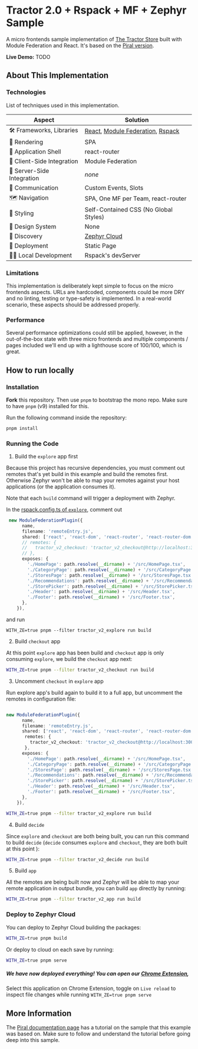 # Tractor 2.0 + Rspack + MF + Zephyr Sample


A micro frontends sample implementation of [The Tractor Store](https://micro-frontends.org/tractor-store/) built with Module Federation and React. It's based on the [Piral version](https://github.com/piral-samples/tractor-v2).

**Live Demo:** TODO

## About This Implementation

### Technologies

List of techniques used in this implementation.

| Aspect                     | Solution                                  |
| -------------------------- | ----------------------------------------- |
| 🛠️ Frameworks, Libraries   | [React], [Module Federation], [Rspack]    |
| 📝 Rendering               | SPA                                       |
| 🐚 Application Shell       | react-router                              |
| 🧩 Client-Side Integration | Module Federation                         |
| 🧩 Server-Side Integration | *none*                                    |
| 📣 Communication           | Custom Events, Slots                      |
| 🗺️ Navigation              | SPA, One MF per Team, react-router        |
| 🎨 Styling                 | Self-Contained CSS (No Global Styles)     |
| 🍱 Design System           | None                                      |
| 🔮 Discovery               | [Zephyr Cloud]                            |
| 🚚 Deployment              | Static Page                               |
| 👩‍💻 Local Development       | Rspack's devServer                        |

[React]: https://react.dev/
[Module Federation]: https://module-federation.io/
[Rspack]: https://rspack.dev/
[Zephyr Cloud]: https://zephyr-cloud.io/

### Limitations

This implementation is deliberately kept simple to focus on the micro frontends aspects. URLs are hardcoded, components could be more DRY and no linting, testing or type-safety is implemented. In a real-world scenario, these aspects should be addressed properly.

### Performance

Several performance optimizations could still be applied, however, in the out-of-the-box state with three micro frontends and multiple components / pages included we'll end up with a lighthouse score of 100/100, which is great.

## How to run locally

### Installation

**Fork** this repository. Then use `pnpm` to bootstrap the mono repo. Make sure to have `pnpm` (v9) installed for this.

Run the following command inside the repository:

```sh
pnpm install
```

### Running the Code

1. Build the `explore` app first 

Because this project has recursive dependencies, you must comment out remotes that's yet build in this example and build the remotes first. Otherwise Zephyr won't be able to map your remotes against your host applications (or the application consumes it).

Note that each `build` command will trigger a deployment with Zephyr. 

In the [rspack.config.ts of `explore`](./apps/explore/rspack.config.js), comment out 

```ts
 new ModuleFederationPlugin({
      name,
      filename: 'remoteEntry.js',
      shared: ['react', 'react-dom', 'react-router', 'react-router-dom'],
      // remotes: {
      //   tractor_v2_checkout: 'tractor_v2_checkout@http://localhost:3001/remoteEntry.js',
      // },
      exposes: {
        './HomePage': path.resolve(__dirname) + '/src/HomePage.tsx',
        './CategoryPage': path.resolve(__dirname) + '/src/CategoryPage.tsx',
        './StoresPage': path.resolve(__dirname) + '/src/StoresPage.tsx',
        './Recommendations': path.resolve(__dirname) + '/src/Recommendations.tsx',
        './StorePicker': path.resolve(__dirname) + '/src/StorePicker.tsx',
        './Header': path.resolve(__dirname) + '/src/Header.tsx',
        './Footer': path.resolve(__dirname) + '/src/Footer.tsx',
      },
    }),
```

and run 

```
WITH_ZE=true pnpm --filter tractor_v2_explore run build
```

2. Build `checkout` app 

At this point `explore` app has been build and `checkout` app is only consuming `explore`, we build the `checkout` app next: 

```sh 
WITH_ZE=true pnpm --filter tractor_v2_checkout run build
```

3. Uncomment `checkout` in `explore` app 

Run explore app's build again to build it to a full app, but uncomment the remotes in configuration file: 

```ts

new ModuleFederationPlugin({
      name,
      filename: 'remoteEntry.js',
      shared: ['react', 'react-dom', 'react-router', 'react-router-dom'],
       remotes: {
         tractor_v2_checkout: 'tractor_v2_checkout@http://localhost:3001/remoteEntry.js',
       },
      exposes: {
        './HomePage': path.resolve(__dirname) + '/src/HomePage.tsx',
        './CategoryPage': path.resolve(__dirname) + '/src/CategoryPage.tsx',
        './StoresPage': path.resolve(__dirname) + '/src/StoresPage.tsx',
        './Recommendations': path.resolve(__dirname) + '/src/Recommendations.tsx',
        './StorePicker': path.resolve(__dirname) + '/src/StorePicker.tsx',
        './Header': path.resolve(__dirname) + '/src/Header.tsx',
        './Footer': path.resolve(__dirname) + '/src/Footer.tsx',
      },
    }),
```

```sh 
WITH_ZE=true pnpm --filter tractor_v2_explore run build
```

4. Build `decide` 

Since `explore` and `checkout` are both being built, you can run this command to build `decide` (`decide` consumes `explore` and `checkout`, they are both built at this point ): 

```sh 
WITH_ZE=true pnpm --filter tractor_v2_decide run build
```

5. Build `app` 

All the remotes are being built now and Zephyr will be able to map your remote application in output bundle, you can build `app` directly by running: 

```sh 
WITH_ZE=true pnpm --filter tractor_v2_app run build
```



### Deploy to Zephyr Cloud

You can deploy to Zephyr Cloud building the packages:

```sh
WITH_ZE=true pnpm build
```
Or deploy to cloud on each save by running: 
```sh
WITH_ZE=true pnpm serve
```

##### We have now deployed everything! You can open our [Chrome Extension](https://chromewebstore.google.com/detail/zephyr-mission-control/liflhldchhinbaeplljlplhnbkdidedn), 

Select this application on  Chrome Extension, toggle on `Live reload` to inspect file changes while running `WITH_ZE=true pnpm serve` 

## More Information

The [Piral documentation page](https://docs.piral.io/guidelines/tutorials/23-monorepo) has a tutorial on the sample that this example was based on. Make sure to follow and understand the tutorial before going deep into this sample.
